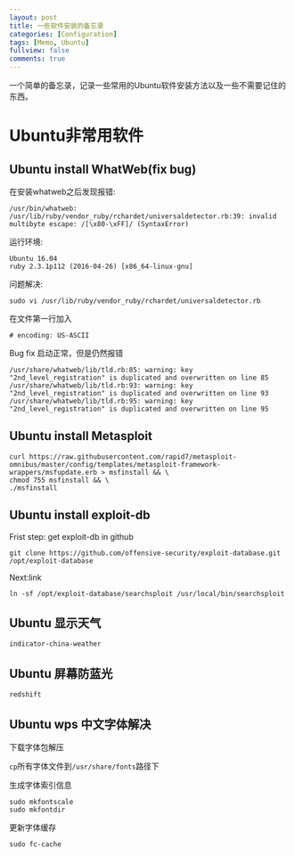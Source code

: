 ```yaml
---
layout: post
title: 一些软件安装的备忘录
categories: [Configuration]
tags: [Memo, Ubuntu]
fullview: false
comments: true
---
```

一个简单的备忘录，记录一些常用的Ubuntu软件安装方法以及一些不需要记住的东西。

# Ubuntu非常用软件

## Ubuntu install WhatWeb(fix bug)

在安装whatweb之后发现报错:

    /usr/bin/whatweb: /usr/lib/ruby/vendor_ruby/rchardet/universaldetector.rb:39: invalid multibyte escape: /[\x80-\xFF]/ (SyntaxError)

运行环境:
    
    Ubuntu 16.04
    ruby 2.3.1p112 (2016-04-26) [x86_64-linux-gnu]

问题解决:

    sudo vi /usr/lib/ruby/vendor_ruby/rchardet/universaldetector.rb

在文件第一行加入

    # encoding: US-ASCII

Bug fix 启动正常，但是仍然报错

    /usr/share/whatweb/lib/tld.rb:85: warning: key "2nd_level_registration" is duplicated and overwritten on line 85
    /usr/share/whatweb/lib/tld.rb:93: warning: key "2nd_level_registration" is duplicated and overwritten on line 93
    /usr/share/whatweb/lib/tld.rb:95: warning: key "2nd_level_registration" is duplicated and overwritten on line 95


## Ubuntu install Metasploit

<pre><code>curl https://raw.githubusercontent.com/rapid7/metasploit-omnibus/master/config/templates/metasploit-framework-wrappers/msfupdate.erb > msfinstall && \
chmod 755 msfinstall && \
./msfinstall</code></pre>

## Ubuntu install exploit-db

Frist step: get exploit-db in github

<pre><code>git clone https://github.com/offensive-security/exploit-database.git /opt/exploit-database
</code></pre>

Next:link 

    ln -sf /opt/exploit-database/searchsploit /usr/local/bin/searchsploit

## Ubuntu 显示天气

    indicator-china-weather

## Ubuntu 屏幕防蓝光

    redshift

## Ubuntu wps 中文字体解决

下载字体包解压

<code>cp</code>所有字体文件到<code>/usr/share/fonts</code>路径下

生成字体索引信息

    sudo mkfontscale 
    sudo mkfontdir

更新字体缓存

    sudo fc-cache
